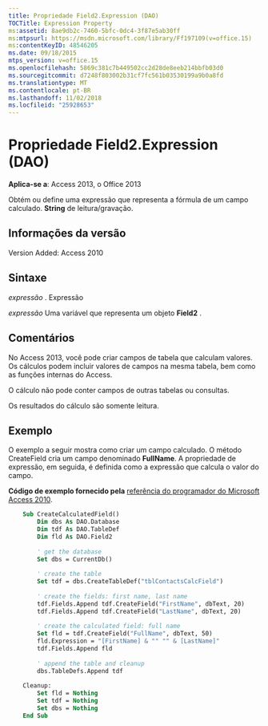 ```yaml
---
title: Propriedade Field2.Expression (DAO)
TOCTitle: Expression Property
ms:assetid: 8ae9db2c-7460-5bfc-0dc4-3f87e5ab30ff
ms:mtpsurl: https://msdn.microsoft.com/library/Ff197109(v=office.15)
ms:contentKeyID: 48546205
ms.date: 09/18/2015
mtps_version: v=office.15
ms.openlocfilehash: 5869c381c7b449502cc2d28de8eeb214bbfb03d0
ms.sourcegitcommit: d7248f803002b31cf7fc561b03530199a9b0a8fd
ms.translationtype: MT
ms.contentlocale: pt-BR
ms.lasthandoff: 11/02/2018
ms.locfileid: "25928653"
---
```

# <a name="field2expression-property-dao"></a>Propriedade Field2.Expression (DAO)

**Aplica-se a**: Access 2013, o Office 2013

Obtém ou define uma expressão que representa a fórmula de um campo calculado. **String** de leitura/gravação.

## <a name="version-information"></a>Informações da versão

Version Added: Access 2010


## <a name="syntax"></a>Sintaxe

*expressão* . Expressão

*expressão* Uma variável que representa um objeto **Field2** .

## <a name="remarks"></a>Comentários

No Access 2013, você pode criar campos de tabela que calculam valores. Os cálculos podem incluir valores de campos na mesma tabela, bem como as funções internas do Access.

O cálculo não pode conter campos de outras tabelas ou consultas.

Os resultados do cálculo são somente leitura.

## <a name="example"></a>Exemplo

O exemplo a seguir mostra como criar um campo calculado. O método CreateField cria um campo denominado **FullName**. A propriedade de expressão, em seguida, é definida como a expressão que calcula o valor do campo.

**Código de exemplo fornecido pela** [referência do programador do Microsoft Access 2010](https://www.amazon.com/Microsoft-Access-2010-Programmers-Reference/dp/8126528125).

```vb
    Sub CreateCalculatedField()
        Dim dbs As DAO.Database
        Dim tdf As DAO.TableDef
        Dim fld As DAO.Field2
        
        ' get the database
        Set dbs = CurrentDb()
        
        ' create the table
        Set tdf = dbs.CreateTableDef("tblContactsCalcField")
        
        ' create the fields: first name, last name
        tdf.Fields.Append tdf.CreateField("FirstName", dbText, 20)
        tdf.Fields.Append tdf.CreateField("LastName", dbText, 20)
        
        ' create the calculated field: full name
        Set fld = tdf.CreateField("FullName", dbText, 50)
        fld.Expression = "[FirstName] & "" "" & [LastName]"
        tdf.Fields.Append fld
        
        ' append the table and cleanup
        dbs.TableDefs.Append tdf
        
    Cleanup:
        Set fld = Nothing
        Set tdf = Nothing
        Set dbs = Nothing
    End Sub
```

